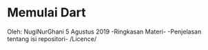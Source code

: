 # Memulai Dart

 Oleh: NugiNurGhani
 5 Agustus 2019
 -Ringkasan Materi-
 -Penjelasan tentang isi repositori-
 /Licence/
